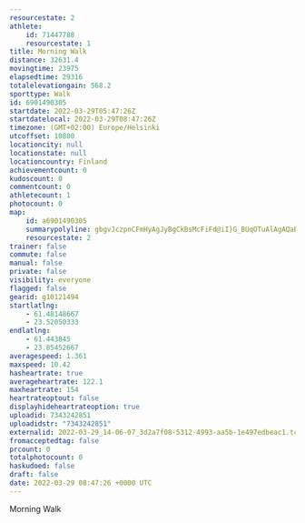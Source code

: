 ```yaml
---
resourcestate: 2
athlete:
    id: 71447788
    resourcestate: 1
title: Morning Walk
distance: 32631.4
movingtime: 23975
elapsedtime: 29316
totalelevationgain: 568.2
sporttype: Walk
id: 6901490305
startdate: 2022-03-29T05:47:26Z
startdatelocal: 2022-03-29T08:47:26Z
timezone: (GMT+02:00) Europe/Helsinki
utcoffset: 10800
locationcity: null
locationstate: null
locationcountry: Finland
achievementcount: 0
kudoscount: 0
commentcount: 0
athletecount: 1
photocount: 0
map:
    id: a6901490305
    summarypolyline: gbgvJczpnCFmHyAgJyBgCkBsMcFiFd@iI}G_BUqOTuAlAgAQaBiC}FrAzHgAxEd@dOcBpAoE^]kImBeV_GcPQoPq@sJsCwUaAsQoAyC]wJhBsE|@_IG{ZxAuAn@RdAgB_AkCAkCuCsDo@gCiE`DmG~HqBeIgBCoEya@@}CdA|@nC{@j@qFx@{B@qq@tCmEpBcGfFcEtA[`A~AtCcBlCf@X_AeGeOgG{t@|BMRoAbC~@]yAnB@U`BAbFz@pFrB`FbAIhA~DbJxE~LWx@xKd]gEvOkKh`@ij@tBaAx@nAxBgDdAUTuDvBOpAyAn@eBImCdGeHtIuC|BgD`Af@ReElIeU`AmMnD]pDgJdDeR{@mEeEcE}Ah@mCkEqCuMqBkFh@gC{AeGw@wIuAYUoVg@iFzA}DRsGtAgANoEpAaDZoFjBOIoCaBcLiAwBdA}Kz@_BrB{LReIo@mAhB}HJyGnC{NfDoGfAgJ}@iEQiH|BnBz@c@`BgNb@I|BoCRkI~@q@TkH`@c@TmCUy@f@{@Ye@TaB[kDr@gEu@_CNsGq@gLvAkE@aH[aFlBwEdAuL^a@zFEvEaC|BxDz@aB~BThAuCP}GdIkJfA_GbA_OdD{G~@m@nFzBdCmDlB{GNuGeBiGs@aJt@uEtBkAb@cI_@yIpCoGa@_G^}FnDeJGkLsB}PtBiGOiGnHh@pAcCEuChAoDzEuGyBqSxAe@NwAY[R~D`CoCs@wIrAqEXwBaAeG}@aOD}Bp@a@?cD}BgFq@kHeBqA{A^ZuQ[sMnFU|AuB`A}F|BkA`BeDr@Z~@wEfAcAHeMdMgQEkKnA_Af@}D`AoAGmGg@wC`DyWd@iN?z@`D`EdDbCj@oK`AoEjBpA\cAlEl@~BoBh@sBzAe@l@Dp@xB~@It@dAjBq@v@kFoA_WLuAn@Ks@yBPwDpCAx@pA?iCUcAdDbAd@aCZ{z@RsN`@NqAyUHuFq@]E}Lq@BU_CbAeDbDHFyScAgNs@{C~AaN?oHiA_SaFsV_Cq@{ErB_Gqb@aAoL_Biq@uCjAOpOaBbVVpBcAiAPcCcEmDyE{FcCiELkB{AqApA{FBmGlAyLm@yAqD`@oCnLsAkCWaEg@wB|EwAHaEi@eBFwAe@a@]vA_BaD}ABa@eBsAJmMfNG_Gl@wHp@q@P_By@yEl@AzAaDlAc@j@iE|@uAi@sHkBcB{@vA]wAlIy[{Ac@s@}BnA_JgBMw@wG_CaEDcDsCyNqAsAyC{WiEwE_LkDsAuG
    resourcestate: 2
trainer: false
commute: false
manual: false
private: false
visibility: everyone
flagged: false
gearid: g10121494
startlatlng:
    - 61.48148667
    - 23.52050333
endlatlng:
    - 61.443845
    - 23.85452667
averagespeed: 1.361
maxspeed: 10.42
hasheartrate: true
averageheartrate: 122.1
maxheartrate: 154
heartrateoptout: false
displayhideheartrateoption: true
uploadid: 7343242851
uploadidstr: "7343242851"
externalid: 2022-03-29_14-06-07_3d2a7f08-5312-4993-aa5b-1e497edbeac1.tcx
fromacceptedtag: false
prcount: 0
totalphotocount: 0
haskudoed: false
draft: false
date: 2022-03-29 08:47:26 +0000 UTC
---
```

Morning Walk